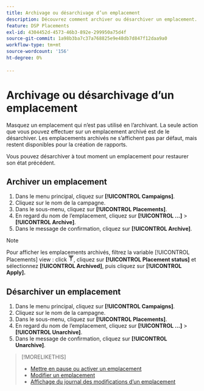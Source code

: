 ```yaml
---
title: Archivage ou désarchivage d’un emplacement
description: Découvrez comment archiver ou désarchiver un emplacement.
feature: DSP Placements
exl-id: 4304452d-4573-46b3-892e-299950a75d4f
source-git-commit: 1a98b3ba7c37a768825e9e48db7d847f12daa9a0
workflow-type: tm+mt
source-wordcount: '156'
ht-degree: 0%

---
```


# Archivage ou désarchivage d’un emplacement

<!-- Some placements don't have this option. Clarify which placement types aren't eligible -- is it PG placements, or all placements using private inventory? And anything else?  -->

Masquez un emplacement qui n’est pas utilisé en l’archivant. La seule action que vous pouvez effectuer sur un emplacement archivé est de le désarchiver. Les emplacements archivés ne s’affichent pas par défaut, mais restent disponibles pour la création de rapports.

Vous pouvez désarchiver à tout moment un emplacement pour restaurer son état précédent.

## Archiver un emplacement

1. Dans le menu principal, cliquez sur **[!UICONTROL Campaigns]**.
1. Cliquez sur le nom de la campagne.
1. Dans le sous-menu, cliquez sur **[!UICONTROL Placements]**.
1. En regard du nom de l’emplacement, cliquez sur  **[!UICONTROL ...]** > **[!UICONTROL Archive]**.
1. Dans le message de confirmation, cliquez sur **[!UICONTROL Archive]**.

>[!NOTE]
>
>Pour afficher les emplacements archivés, filtrez la variable [!UICONTROL Placements] view : click ![Bouton Filtrer](/help/dsp/assets/filter.png), cliquez sur **[!UICONTROL Placement status]** et sélectionnez **[!UICONTROL Archived]**, puis cliquez sur **[!UICONTROL Apply].**

## Désarchiver un emplacement

1. Dans le menu principal, cliquez sur **[!UICONTROL Campaigns]**.
1. Cliquez sur le nom de la campagne.
1. Dans le sous-menu, cliquez sur **[!UICONTROL Placements]**.
1. En regard du nom de l’emplacement, cliquez sur  **[!UICONTROL ...]** > **[!UICONTROL Unarchive]**.
1. Dans le message de confirmation, cliquez sur **[!UICONTROL Unarchive]**.

>[!MORELIKETHIS]
>
>* [Mettre en pause ou activer un emplacement](placement-pause-activate.md)
>* [Modifier un emplacement](placement-edit.md)
>* [Affichage du journal des modifications d’un emplacement](placement-change-log.md)

